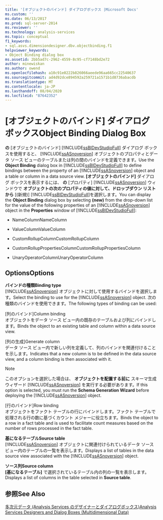 ```yaml
---
title: '[オブジェクトのバインド] ダイアログボックス |Microsoft Docs'
ms.custom: ''
ms.date: 06/13/2017
ms.prod: sql-server-2014
ms.reviewer: ''
ms.technology: analysis-services
ms.topic: conceptual
f1_keywords:
- sql.asvs.dimensiondesigner.dbv.objectbinding.f1
helpviewer_keywords:
- Object Binding dialog box
ms.assetid: 2bb5ad7c-2962-4559-8c95-cf7148bd2e72
author: minewiskan
ms.author: owend
ms.openlocfilehash: a10c91e0222b826066aeede96aa665cc22540637
ms.sourcegitcommit: ad4d92dce894592a259721a1571b1d8736abacdb
ms.translationtype: MT
ms.contentlocale: ja-JP
ms.lasthandoff: 08/04/2020
ms.locfileid: "87642352"
---
```

# <a name="object-binding-dialog-box"></a><span data-ttu-id="f298f-102">[オブジェクトのバインド] ダイアログ ボックス</span><span class="sxs-lookup"><span data-stu-id="f298f-102">Object Binding Dialog Box</span></span>
  <span data-ttu-id="f298f-103">**の** [オブジェクトのバインド] [!INCLUDE[ssBIDevStudioFull](../includes/ssbidevstudiofull-md.md)] ダイアログ ボックスを使用すると、 [!INCLUDE[ssASnoversion](../includes/ssasnoversion-md.md)] オブジェクトのプロパティとデータ ソース ビューのテーブルまたは列の間のバインドを定義できます。</span><span class="sxs-lookup"><span data-stu-id="f298f-103">Use the **Object Binding** dialog box in [!INCLUDE[ssBIDevStudioFull](../includes/ssbidevstudiofull-md.md)] to define bindings between the property of an [!INCLUDE[ssASnoversion](../includes/ssasnoversion-md.md)] object and a table or column in a data source view.</span></span> <span data-ttu-id="f298f-104">**[オブジェクトのバインド]** ダイアログ ボックスを表示するには、 **の** [プロパティ] [!INCLUDE[ssASnoversion](../includes/ssasnoversion-md.md)] ウィンドウで **オブジェクトの次のプロパティの値に対して、ドロップダウン リストから** [(新規)] [!INCLUDE[ssBIDevStudioFull](../includes/ssbidevstudiofull-md.md)]を選択します。</span><span class="sxs-lookup"><span data-stu-id="f298f-104">You can display the **Object Binding** dialog box by selecting **(new)** from the drop-down list for the value of the following properties of an [!INCLUDE[ssASnoversion](../includes/ssasnoversion-md.md)] object in the **Properties** window of [!INCLUDE[ssBIDevStudioFull](../includes/ssbidevstudiofull-md.md)]:</span></span>  
  
-   <span data-ttu-id="f298f-105">NameColumn</span><span class="sxs-lookup"><span data-stu-id="f298f-105">NameColumn</span></span>  
  
-   <span data-ttu-id="f298f-106">ValueColumn</span><span class="sxs-lookup"><span data-stu-id="f298f-106">ValueColumn</span></span>  
  
-   <span data-ttu-id="f298f-107">CustomRollupColumn</span><span class="sxs-lookup"><span data-stu-id="f298f-107">CustomRollupColumn</span></span>  
  
-   <span data-ttu-id="f298f-108">CustomRollupPropertiesColumn</span><span class="sxs-lookup"><span data-stu-id="f298f-108">CustomRollupPropertiesColumn</span></span>  
  
-   <span data-ttu-id="f298f-109">UnaryOperatorColumn</span><span class="sxs-lookup"><span data-stu-id="f298f-109">UnaryOperatorColumn</span></span>  
  
## <a name="options"></a><span data-ttu-id="f298f-110">Options</span><span class="sxs-lookup"><span data-stu-id="f298f-110">Options</span></span>  
 <span data-ttu-id="f298f-111">**バインドの種類**</span><span class="sxs-lookup"><span data-stu-id="f298f-111">**Binding type**</span></span>  
 <span data-ttu-id="f298f-112">[!INCLUDE[ssASnoversion](../includes/ssasnoversion-md.md)] オブジェクトに対して使用するバインドを選択します。</span><span class="sxs-lookup"><span data-stu-id="f298f-112">Select the binding to use for the [!INCLUDE[ssASnoversion](../includes/ssasnoversion-md.md)] object.</span></span> <span data-ttu-id="f298f-113">次の種類のバインドを使用できます。</span><span class="sxs-lookup"><span data-stu-id="f298f-113">The following types of binding can be used:</span></span>  
  
 <span data-ttu-id="f298f-114">[列のバインド]</span><span class="sxs-lookup"><span data-stu-id="f298f-114">Column binding</span></span>  
 <span data-ttu-id="f298f-115">オブジェクトをデータ ソース ビュー内の既存のテーブルおよび列にバインドします。</span><span class="sxs-lookup"><span data-stu-id="f298f-115">Binds the object to an existing table and column within a data source view.</span></span>  
  
 <span data-ttu-id="f298f-116">[列の生成]</span><span class="sxs-lookup"><span data-stu-id="f298f-116">Generate column</span></span>  
 <span data-ttu-id="f298f-117">データ ソース ビュー内で新しい列を定義して、列のバインドを関連付けることを示します。</span><span class="sxs-lookup"><span data-stu-id="f298f-117">Indicates that a new column is to be defined in the data source view, and a column binding is then associated with it.</span></span>  
  
> [!NOTE]  
>  <span data-ttu-id="f298f-118"> このオプションを選択した場合は、 **オブジェクトを配置する前に** スキーマ生成ウィザード [!INCLUDE[ssASnoversion](../includes/ssasnoversion-md.md)] を実行する必要があります。</span><span class="sxs-lookup"><span data-stu-id="f298f-118">If this option is selected, you must run the **Schema Generation Wizard** before deploying the [!INCLUDE[ssASnoversion](../includes/ssasnoversion-md.md)] object.</span></span>  
  
 <span data-ttu-id="f298f-119">[行のバインド]</span><span class="sxs-lookup"><span data-stu-id="f298f-119">Row binding</span></span>  
 <span data-ttu-id="f298f-120">オブジェクトをファクト テーブルの行にバインドします。ファクト テーブルで処理される行の数に基づくカウント メジャーに役立ちます。</span><span class="sxs-lookup"><span data-stu-id="f298f-120">Binds the object to a row in a fact table and is used to facilitate count measures based on the number of rows processed in the fact table.</span></span>  
  
 <span data-ttu-id="f298f-121">**基になるテーブル**</span><span class="sxs-lookup"><span data-stu-id="f298f-121">**Source table**</span></span>  
 <span data-ttu-id="f298f-122">[!INCLUDE[ssASnoversion](../includes/ssasnoversion-md.md)] オブジェクトに関連付けられているデータ ソース ビュー内のテーブルの一覧を表示します。</span><span class="sxs-lookup"><span data-stu-id="f298f-122">Displays a list of tables in the data source view associated with the [!INCLUDE[ssASnoversion](../includes/ssasnoversion-md.md)] object.</span></span>  
  
 <span data-ttu-id="f298f-123">**ソース列**</span><span class="sxs-lookup"><span data-stu-id="f298f-123">**Source column**</span></span>  
 <span data-ttu-id="f298f-124">**[基になるテーブル]** で選択されているテーブル内の列の一覧を表示します。</span><span class="sxs-lookup"><span data-stu-id="f298f-124">Displays a list of columns in the table selected in **Source table**.</span></span>  
  
## <a name="see-also"></a><span data-ttu-id="f298f-125">参照</span><span class="sxs-lookup"><span data-stu-id="f298f-125">See Also</span></span>  
 [<span data-ttu-id="f298f-126">多次元データ &#40;Analysis Services のデザイナーとダイアログボックス&#41;</span><span class="sxs-lookup"><span data-stu-id="f298f-126">Analysis Services Designers and Dialog Boxes &#40;Multidimensional Data&#41;</span></span>](analysis-services-designers-and-dialog-boxes-multidimensional-data.md)  
  
  

